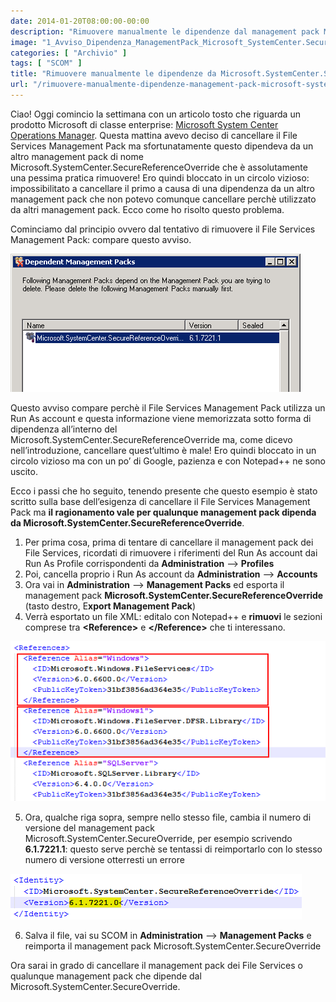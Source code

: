 ```yaml
---
date: 2014-01-20T08:00:00-00:00
description: "Rimuovere manualmente le dipendenze dal management pack Microsoft.SystemCenter.SecureReferenceOverride"
image: "1_Avviso_Dipendenza_ManagementPack_Microsoft_SystemCenter.SecureReferenceOverride.png"
categories: [ "Archivio" ]
tags: [ "SCOM" ]
title: "Rimuovere manualmente le dipendenze da Microsoft.SystemCenter.SecureReferenceOverride"
url: "/rimuovere-manualmente-dipendenze-management-pack-microsoft-systemcenter-securereferenceoverride"
---
```

Ciao! Oggi comincio la settimana con un articolo tosto che riguarda un prodotto Microsoft di classe enterprise: [Microsoft System Center Operations Manager](http://technet.microsoft.com/it-it/library/hh509025.aspx). Questa mattina avevo deciso di cancellare il File Services Management Pack ma sfortunatamente questo dipendeva da un altro management pack di nome Microsoft.SystemCenter.SecureReferenceOverride che è assolutamente una pessima pratica rimuovere!  Ero quindi bloccato in un circolo vizioso: impossibilitato a cancellare il primo a causa di una dipendenza da un altro management pack che non potevo comunque cancellare perchè utilizzato da altri management pack. Ecco come ho risolto questo problema.

Cominciamo dal principio ovvero dal tentativo di rimuovere il File Services Management Pack: compare questo avviso.

[![Dipendenza Microsoft.SystemCenter.SecureReferenceOverride](1_Avviso_Dipendenza_ManagementPack_Microsoft_SystemCenter.SecureReferenceOverride.png)](1_Avviso_Dipendenza_ManagementPack_Microsoft_SystemCenter.SecureReferenceOverride.png)

Questo avviso compare perchè il File Services Management Pack utilizza un Run As account e questa informazione viene memorizzata sotto forma di dipendenza all’interno del Microsoft.SystemCenter.SecureReferenceOverride ma, come dicevo nell’introduzione, cancellare quest’ultimo è male!
Ero quindi bloccato in un circolo vizioso ma con un po’ di Google, pazienza e con Notepad++ ne sono uscito.

Ecco i passi che ho seguito, tenendo presente che questo esempio è stato scritto sulla base dell’esigenza di cancellare il File Services Management Pack ma **il ragionamento vale per qualunque management pack dipenda da Microsoft.SystemCenter.SecureReferenceOverride**.
1. Per prima cosa, prima di tentare di cancellare il management pack dei File Services, ricordati di rimuovere i riferimenti del Run As account dai Run As Profile corrispondenti da **Administration** –> **Profiles**
2. Poi, cancella proprio i Run As account da **Administration** –> **Accounts**
3. Ora vai in **Administration** –> **Management Packs** ed esporta il management pack **Microsoft.SystemCenter.SecureReferenceOverride** (tasto destro, E**xport Management Pack**)
4. Verrà esportato un file XML: editalo con Notepad++ e **rimuovi** le sezioni comprese tra **&lt;Reference&gt;** e **&lt;/Reference&gt;** che ti interessano.

[![Rimuovi la dipendenza](3_XML_remove_dependency.png)](3_XML_remove_dependency.png)

5. Ora, qualche riga sopra, sempre nello stesso file, cambia il numero di versione del management pack Microsoft.SystemCenter.SecureOverride, per esempio scrivendo **6.1.7221.1**: questo serve perchè se tentassi di reimportarlo con lo stesso numero di versione otterresti un errore

[![Aumenta la versione del Management Pack](4_Aumenta_versione_MP.png)](4_Aumenta_versione_MP.png)

6. Salva il file, vai su SCOM in **Administration** –> **Management Packs** e reimporta il management pack Microsoft.SystemCenter.SecureOverride

Ora sarai in grado di cancellare il management pack dei File Services o qualunque management pack che dipende dal Microsoft.SystemCenter.SecureOverride.